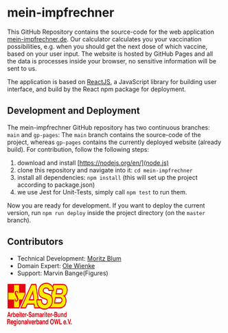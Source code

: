 # mein-impfrechner

This GitHub Repository contains the source-code for the web 
application [mein-impfrechner.de](https://mein-impfrechner.de). 
Our calculator calculates you your vaccination possibilities, e.g. when you should get the next dose of which vaccine, based on your user input.
The website is hosted by GitHub Pages and all the data is processes inside your browser, no sensitive information will be sent to 
us. 

The application is based on [ReactJS](https://reactjs.org/), a JavaScript library for building user interface, and build 
by the React npm package for deployment.

## Development and Deployment

The mein-impfrechner GitHub repository has two  continuous branches: `main` and `gp-pages`: The `main` branch contains 
the source-code of the project, whereas `gp-pages` contains the currently deployed website (already build). 
For contribution, follow the following steps:

1. download and install [https://nodejs.org/en/](node.js)
2. clone this repository and navigate into it: `cd mein-impfrechner`
3. install all dependencies: `npm install` (this will set up the project according to package.json)
4. we use Jest for Unit-Tests, simply call `npm test` to run them.

Now you are ready for development. If you want to deploy the current version, run `npm run deploy` inside the project 
directory (on the `master` branch).

## Contributors 
* Technical Development: [Moritz Blum](https://github.com/moritzblum)
* Domain Expert: [Ole Wienke](https://github.com/OleWienke)
* Support: Marvin Bange(Figures)

<img src="https://github.com/moritzblum/mein-impfrechner/blob/main/public/img/ASB-OWL-logo.png" width="150" height="100">



